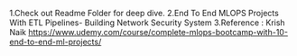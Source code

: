 1.Check out Readme Folder for deep dive.
2.End To End MLOPS Projects With ETL Pipelines- Building Network Security System 
3.Reference : Krish Naik https://www.udemy.com/course/complete-mlops-bootcamp-with-10-end-to-end-ml-projects/
